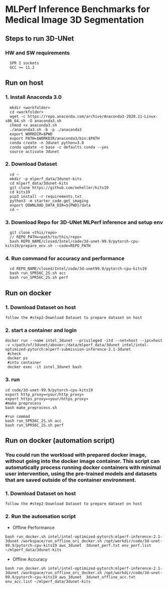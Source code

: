 # MLPerf Inference Benchmarks for Medical Image 3D Segmentation

## Steps to run 3D-UNet


### HW and SW requirements
```
  SPR 2 sockets
  GCC >= 11.2
```

## Run on host

### 1. Install Anaconda 3.0

```
  mkdir <workfolder>
  cd <workfolder>
  wget -c https://repo.anaconda.com/archive/Anaconda3-2020.11-Linux-x86_64.sh -O anaconda3.sh
  chmod +x anaconda3.sh
  ./anaconda3.sh -b -p ./anaconda3
  export WORKDIR=$PWD
  export PATH=$WORKDIR/anaconda3/bin:$PATH
  conda create -n 3dunet python=3.8
  conda update -n base -c defaults conda --yes
  source activate 3dunet
```

### 2. Download Dataset
```
  cd ~
  mkdir -p mlperf_data/3dunet-kits
  cd mlperf_data/3dunet-kits
  git clone https://github.com/neheller/kits19
  cd kits19
  pip3 install -r requirements.txt
  python3 -m starter_code.get_imaging
  export DOWNLOAD_DATA_DIR=${PWD}/data
  cd ~
```

### 3. Download Repo for 3D-UNet MLPerf inference and setup env
```
  git clone <this/repo>
  // REPO_PATH=<path/to/this/repo>
  bash REPO_NAME/closed/Intel/code/3d-unet-99.9/pytorch-cpu-kits19/prepare_env.sh --code=REPO_PATH
```

### 4. Run command for accuracy and performance
```
  cd REPO_NAME/closed/Intel/code/3d-unet99.9/pytorch-cpu-kits19
  bash run_SPR56C_2S.sh acc
  bash run_SPR56C_2S.sh perf
```



## Run on docker

### 1. Download Dataset on host

```
follow the #step2-Download Dataset to prepare dataset on host
```

###  2. start a container and login

```
docker run --name intel_3dunet --privileged -itd --net=host --ipc=host -v </path/of/3dunet/above>:/data/mlperf_data/3dunet intel/intel-optimized-pytorch:mlperf-submission-inference-2.1-3dunet
 #check
 docker ps
 #into container
 docker exec -it intel_3dunet bash
```

###  3. run

```
cd code/3d-unet-99.9/pytorch-cpu-kits19
export http_proxy=<your/http_proxy>
export https_proxy=<your/https_proxy>
#make preprocess
bash make_preprocess.sh

#run commad
bash run_SPR56C_2S.sh acc
bash run_SPR56C_2S.sh perf
```


## Run on docker (automation script)

### You could run the workload with prepared docker image, without going into the docker image container. This script can automatically process running docker containers with minimal user intervention, using the pre-trained models and datasets that are saved outside of the container environment. 

### 1. Download Dataset on host

```
follow the #step2-Download Dataset to prepare dataset on host
```

### 2. Run the automation script
+ Offline Performance 
```
bash run_docker.sh intel/intel-optimized-pytorch:mlperf-inference-2.1-3dunet /workspace/run_offline_ori_docker.sh /opt/workdir/code/3d-unet-99.9/pytorch-cpu-kits19 aws_3dunet  3dunet_perf.txt env_perf.list ~/mlperf_data/3dunet-kits
```
+ Offline Accuracy
```
bash run_docker.sh intel/intel-optimized-pytorch:mlperf-inference-2.1-3dunet /workspace/run_offline_ori_docker.sh /opt/workdir/code/3d-unet-99.9/pytorch-cpu-kits19 aws_3dunet  3dunet_offline_acc.txt env_acc.list ~/mlperf_data/3dunet-kits
```
